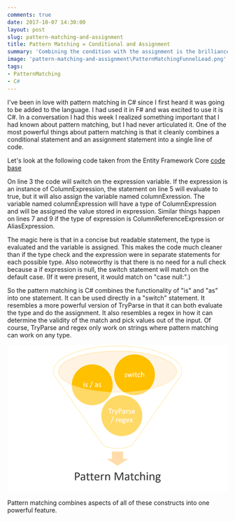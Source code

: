 ```yaml
---
comments: true
date: 2017-10-07 14:30:00
layout: post
slug: pattern-matching-and-assignment
title: Pattern Matching = Conditional and Assignment
summary: 'Combining the condition with the assignment is the brilliance of pattern matching.'
image: 'pattern-matching-and-assignment\PatternMatchingFunnelLead.png'
tags:
- PatternMatching 
- C#
---
```


I've been in love with pattern matching in C# since I first heard it was going to be added to the language. I had used it in F# and was excited to use it is C#. In a conversation I had this week I realized something important that I had known about pattern matching, but I had never articulated it. One of the most powerful things about pattern matching is that it cleanly combines a conditional statement and an assignment statement into a single line of code.

Let's look at the following code taken from the Entity Framework Core [code base](https://github.com/aspnet/EntityFrameworkCore/blob/3e0d7249a1196e934249d440d2e6de028096be6f/src/EFCore.Relational/Query/Sql/DefaultQuerySqlGenerator.cs)

<script src="https://gist.github.com/pottereric/e79634c1963737fddb3d3fcb829d0fe3.js"></script>

On line 3 the code will switch on the expression variable. If the expression is an instance of ColumnExpression, the statement on line 5 will evaluate to true, but it will also assign the variable named columnExression. The variable named columnExpression will have a type of ColumnExpression and will be assigned the value stored in expression. Similar things happen on lines 7 and 9 if the type of expression is ColumnReferenceExpression or AliasExpression. 

The magic here is that in a concise but readable statement, the type is evaluated and the variable is assigned. This makes the code much cleaner than if the type check and the expression were in separate statements for each possible type. Also noteworthy is that there is no need for a null check because a if expression is null, the switch statement will match on the default case. (If it were present, it would match on "case null:".)

So the pattern matching is C# combines the functionality of "is" and "as" into one statement. It can be used directly in a "switch" statement. It resembles a more powerful version of TryParse in that it can both evaluate the type and do the assignment. It also resembles a regex in how it can determine the validity of the match and pick values out of the input. Of course, TryParse and regex only work on strings where pattern matching can work on any type.

[![](/img/posts/pattern-matching-and-assignment\PatternMatchingFunnel.png)](/img/posts/pattern-matching-and-assignment\PatternMatchingFunnel.png)

Pattern matching combines aspects of all of these constructs into one powerful feature. 
